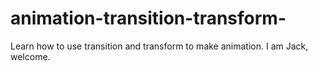 # animation-transition-transform-
Learn how to use transition and transform to make animation.
I am Jack, welcome.
